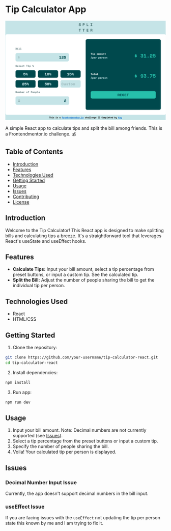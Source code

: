 # Tip Calculator App

![Tip Calculator Screenshot](./public/Screenshot%202023-12-07%20at%2014-00-26%20Vite%20React.png)

A simple React app to calculate tips and split the bill among friends. This is a
Frontendmentor.io challenge. 💰

## Table of Contents

- [Introduction](#introduction)
- [Features](#features)
- [Technologies Used](#technologies-used)
- [Getting Started](#getting-started)
- [Usage](#usage)
- [Issues](#issues)
- [Contributing](#contributing)
- [License](#license)

## Introduction

Welcome to the Tip Calculator! This React app is designed to make splitting
bills and calculating tips a breeze. It's a straightforward tool that leverages
React's useState and useEffect hooks.

## Features

- **Calculate Tips:** Input your bill amount, select a tip percentage from
  preset buttons, or input a custom tip. See the calculated tip.
- **Split the Bill:** Adjust the number of people sharing the bill to get the
  individual tip per person.

## Technologies Used

- React
- HTML/CSS

## Getting Started

1. Clone the repository:

```bash
git clone https://github.com/your-username/tip-calculator-react.git
cd tip-calculator-react
```

2. Install dependencies:

```bash
npm install
```

3. Run app:

```bash
npm run dev
```

## Usage

1. Input your bill amount. Note: Decimal numbers are not currently supported
   (see [Issues](#issues)).
2. Select a tip percentage from the preset buttons or input a custom tip.
3. Specify the number of people sharing the bill.
4. Voila! Your calculated tip per person is displayed.

## Issues

### Decimal Number Input Issue

Currently, the app doesn't support decimal numbers in the bill input.

### useEffect Issue

If you are facing issues with the `useEffect` not updating the tip per person
state this known by me and I am trying to fix it.
